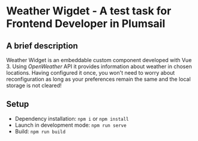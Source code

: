 # Weather Wigdet - A test task for Frontend Developer in Plumsail

## A brief description
Weather Widget is an embeddable custom component developed with Vue 3.
Using _OpenWeather_ API it provides information about weather in chosen locations.
Having configured it once, you won't need to worry about reconfiguration as long as your preferences remain the same and the local storage is not cleared!

## Setup
- Dependency installation: `npm i` or `npm install`
- Launch in development mode: `npm run serve`
- Build: `npm run build`

